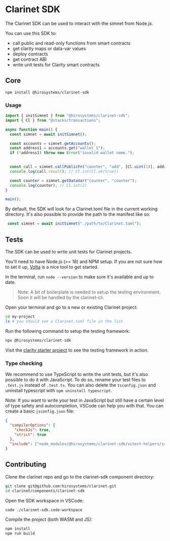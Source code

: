 # Clarinet SDK

The Clarinet SDK can be used to interact with the simnet from Node.js.

You can use this SDK to:
- call public and read-only functions from smart contracts
- get clarity maps or data-var values
- deploy contracts
- get contract ABI
- write unit tests for Clarity smart contracts

## Core

```
npm install @hirosystems/clarinet-sdk
```

### Usage

```ts
import { initSimnet } from "@hirosystems/clarinet-sdk";
import { Cl } from "@stacks/transactions";

async function main() {
  const simnet = await initSimnet();

  const accounts = simnet.getAccounts();
  const address1 = accounts.get("wallet_1");
  if (!address1) throw new Error("invalid wallet name.");
  

  const call = simnet.callPublicFn("counter", "add", [Cl.uint(1)], address1);
  console.log(call.result); // Cl.int(Cl.ok(true))

  const counter = simnet.getDataVar("counter", "counter");
  console.log(counter); // Cl.int(2)
}

main();
```


By default, the SDK will look for a Clarinet.toml file in the current working directory.
It's also possible to provide the path to the manifest like so:
```ts
 const simnet = await initSimnet("./path/to/Clarinet.toml");
```

## Tests

The SDK can be used to write unit tests for Clarinet projects.  

You'll need to have Node.js (>= 18) and NPM setup. If you are not sure how to set it up, [Volta](https://volta.sh/) is a nice tool to get started.

In the terminal, run `node --version` to make sure it's available and up to date.

> Note: A bit of boilerplate is needed to setup the testing environment. Soon it will be handled by the clarinet-cli.

Open your terminal and go to a new or existing Clarinet project:

```sh
cd my-project
ls # you should see a Clarinet.toml file in the list
```

Run the following command to setup the testing framework:

```sh
npx @hirosystems/clarinet-sdk
```

Visit the [clarity starter project](https://github.com/hirosystems/clarity-starter/tree/170224c9dd3bde185f194a9036c5970f44c596cd) to see the testing framework in action.


### Type checking

We recommend to use TypeScript to write the unit tests, but it's also possible to do it with JavaScript. To do so, rename your test files to `.test.js` instead of `.test.ts`. You can also delete the `tsconfig.json` and uninstall typescript with `npm uninstall typescript`. 

Note: If you want to write your test in JavaScript but still have a certain level of type safety and autocompletion, VSCode can help you with that. You can create a basic `jsconfig.json` file:

```json
{
  "compilerOptions": {
    "checkJs": true,
    "strict": true
  },
  "include": ["node_modules/@hirosystems/clarinet-sdk/vitest-helpers/src", "unit-tests"]
}
```

## Contributing

Clone the clarinet repo and go to the clarinet-sdk component directory:
```sh
git clone git@github.com:hirosystems/clarinet.git
cd clarinet/components/clarinet-sdk
```

Open the SDK workspace in VSCode:
```sh
code ./clarinet-sdk.code-workspace
```

Compile the project (both WASM and JS):
```sh
npm install
npm run build
```

